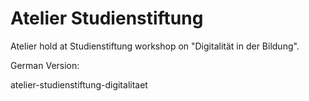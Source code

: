# Atelier Studienstiftung

Atelier hold at Studienstiftung workshop on "Digitalität in der Bildung".


German Version:

 atelier-studienstiftung-digitalitaet
